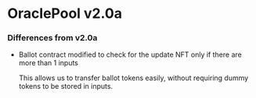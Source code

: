# OraclePool v2.0a

### Differences from v2.0a

- Ballot contract modified to check for the update NFT only if there are more than 1 inputs
  
  This allows us to transfer ballot tokens easily, without requiring dummy tokens to be stored in inputs.
